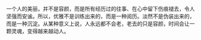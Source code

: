 一个人的美丽，并不是容颜，而是所有经历过的往事、在心中留下伤痕褪去，令人坚强而安谧。所以，优雅不是训练出来的，而是一种阅历。淡然不是伪装出来的，而是一种沉淀。从某种意义上说，人永远都不会老，老去的只是容颜，时间会让一颗灵魂，变得越来越动人。
